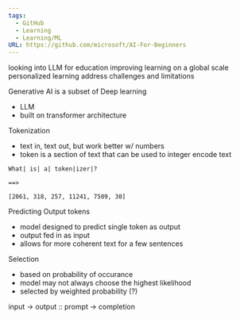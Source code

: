 ```yaml
---
tags:
  - GitHub
  - Learning
  - Learning/ML
URL: https://github.com/microsoft/AI-For-Beginners
---
```


looking into LLM for education
improving learning on a global scale
personalized learning
address challenges and limitations

Generative AI is a subset of Deep learning
- LLM
- built on transformer architecture

Tokenization
- text in, text out, but work better w/ numbers
- token is a section of text that can be used to integer encode text
``` tokenizer-example
What| is| a| token|izer|?

==>

[2061, 318, 257, 11241, 7509, 30]
```

Predicting Output tokens
- model designed to predict single token as output
- output fed in as input
- allows for more coherent text for a few sentences

Selection
- based on probability of occurance
- model may not always choose the highest likelihood
- selected by weighted probability (?)

input -> output
::
prompt -> completion

